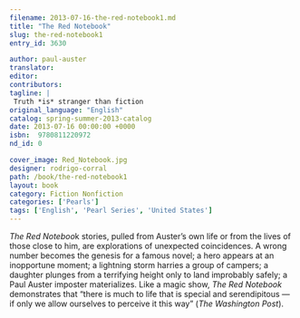 ```yaml
---
filename: 2013-07-16-the-red-notebook1.md
title: "The Red Notebook"
slug: the-red-notebook1
entry_id: 3630

author: paul-auster
translator: 
editor: 
contributors: 
tagline: |
 Truth *is* stranger than fiction
original_language: "English"
catalog: spring-summer-2013-catalog
date: 2013-07-16 00:00:00 +0000 
isbn:  9780811220972
nd_id: 0

cover_image: Red_Notebook.jpg
designer: rodrigo-corral
path: /book/the-red-notebook1
layout: book
category: Fiction Nonfiction
categories: ['Pearls']
tags: ['English', 'Pearl Series', 'United States']
---
```

*The Red Noteboo*k stories, pulled from Auster’s own life or from the lives of those close to him, are explorations of unexpected coincidences. A wrong number becomes the genesis for a famous novel; a hero appears at an inopportune moment; a lightning storm harries a group of campers; a daughter plunges from a terrifying height only to land improbably safely; a Paul Auster imposter materializes. Like a magic show, *The Red Notebook* demonstrates that “there is much to life that is special and serendipitous — if only we allow ourselves to perceive it this way” (*The Washington Post*).





